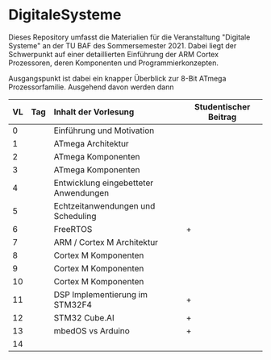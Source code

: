 # DigitaleSysteme

Dieses Repository umfasst die Materialien für die Veranstaltung "Digitale
Systeme" an der TU BAF des Sommersemester 2021. Dabei liegt der Schwerpunkt
auf einer detaillierten Einführung der ARM Cortex Prozessoren, deren Komponenten
und Programmierkonzepten.

Ausgangspunkt ist dabei ein knapper Überblick zur 8-Bit ATmega Prozessorfamilie.
Ausgehend davon werden dann

| VL  | Tag | Inhalt der Vorlesung                  | Studentischer Beitrag |
| --- | --- |:------------------------------------- | --------------------- |
| 0   |     | Einführung und Motivation             |                       |
| 1   |     | ATmega Architektur                    |                       |
| 2   |     | ATmega Komponenten                    |                       |
| 3   |     | ATmega Komponenten                    |                       |
| 4   |     | Entwicklung eingebetteter Anwendungen |                       |
| 5   |     | Echtzeitanwendungen und Scheduling    |                       |
| 6   |     | FreeRTOS                              | +                     |
| 7   |     | ARM / Cortex M Architektur            |                       |
| 8   |     | Cortex M Komponenten                  |                       |
| 9   |     | Cortex M Komponenten                  |                       |
| 10  |     | Cortex M Komponenten                  |                       |
| 11  |     | DSP Implementierung im STM32F4        | +                     |
| 12  |     | STM32 Cube.AI                         | +                     |
| 13  |     | mbedOS vs Arduino                     | +                     |
| 14  |     |                                       |                       |
